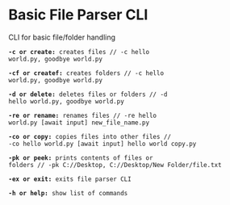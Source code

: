 # Basic File Parser CLI

CLI for basic file/folder handling

<code>**-c or create:** creates files // -c hello world.py, goodbye world.py</code>

<code>**-cf or createf:** creates folders // -c hello world.py, goodbye world.py</code>
        
<code>**-d or delete:** deletes files or folders // -d hello world.py, goodbye world.py</code>
        
<code>**-re or rename:** renames files // -re hello world.py [await input] new_file_name.py</code>
        
<code>**-co or copy:** copies files into other files // -co hello world.py [await input] hello world copy.py</code>
        
<code>**-pk or peek:** prints contents of files or folders // -pk C://Desktop, C://Desktop/New Folder/file.txt</code>
        
<code>**-ex or exit:** exits file parser CLI</code>
        
<code>**-h or help:** show list of commands</code>
